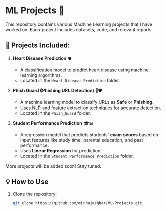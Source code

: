 # ML Projects 🚀  

This repository contains various Machine Learning projects that I have worked on. Each project includes datasets, code, and relevant reports.  

## 📂 Projects Included:  
1. **Heart Disease Prediction** 🫀  
   - A classification model to predict heart disease using machine learning algorithms.  
   - Located in the `Heart_Disease_Prediction` folder.  

2. **Phish Guard (Phishing URL Detection)** 🔗🛡️  
   - A machine learning model to classify URLs as **Safe** or **Phishing**.  
   - Uses NLP and feature extraction techniques for accurate detection.  
   - Located in the `Phish_Guard` folder.  

3. **Student Performance Prediction** 🎓📊  
   - A regression model that predicts students' **exam scores** based on input features like study time, parental education, and past performance.  
   - Uses **Linear Regression** for prediction.  
   - Located in the `Student_Performance_Prediction` folder.  

More projects will be added soon! Stay tuned.  

## 💡 How to Use  
1. Clone the repository:  
   ```bash
   git clone https://github.com/minhajasghar/ML-Projects.git
